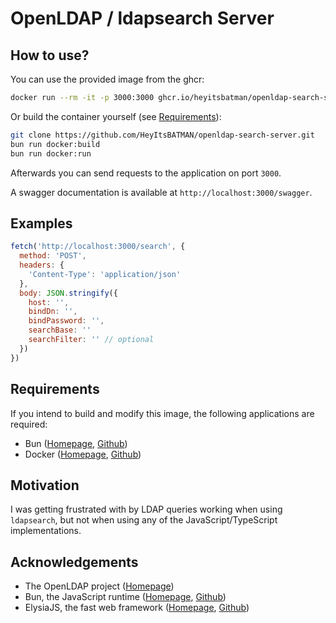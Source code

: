 # OpenLDAP / ldapsearch Server

## How to use?

You can use the provided image from the ghcr:
```bash
docker run --rm -it -p 3000:3000 ghcr.io/heyitsbatman/openldap-search-server:main
```

Or build the container yourself (see [Requirements](#requirements)):
```bash
git clone https://github.com/HeyItsBATMAN/openldap-search-server.git
bun run docker:build
bun run docker:run
```

Afterwards you can send requests to the application on port `3000`.

A swagger documentation is available at `http://localhost:3000/swagger`.

## Examples

```javascript
fetch('http://localhost:3000/search', {
  method: 'POST',
  headers: {
    'Content-Type': 'application/json'
  },
  body: JSON.stringify({
    host: '',
    bindDn: '',
    bindPassword: '',
    searchBase: ''
    searchFilter: '' // optional
  })
})
```

## Requirements

If you intend to build and modify this image, the following applications are required:
- Bun ([Homepage](https://bun.sh/), [Github](https://github.com/oven-sh/bun))
- Docker ([Homepage](https://www.docker.com/), [Github](https://github.com/docker/cli))

## Motivation

I was getting frustrated with by LDAP queries working when using `ldapsearch`, but not when using any of the JavaScript/TypeScript implementations.

## Acknowledgements

- The OpenLDAP project ([Homepage](https://www.openldap.org/))
- Bun, the JavaScript runtime ([Homepage](https://bun.sh/), [Github](https://github.com/oven-sh/bun))
- ElysiaJS, the fast web framework ([Homepage](https://elysiajs.com/), [Github](https://github.com/elysiajs/elysia))
